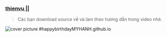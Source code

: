 ### [thienvu || ](https://happybirthdayhanh.github.io/)
> Các bạn download source về và làm theo hương dẫn trong video nhé.


![cover picture](./img/hpbd2021p2.jpg)
#happybirthdayMYHANH.github.io
